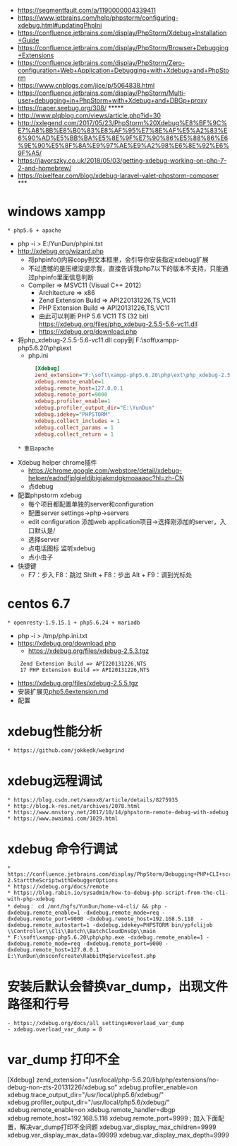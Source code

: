 * https://segmentfault.com/a/1190000004339411
* https://www.jetbrains.com/help/phpstorm/configuring-xdebug.html#updatingPhpIni
* https://confluence.jetbrains.com/display/PhpStorm/Xdebug+Installation+Guide
* https://confluence.jetbrains.com/display/PhpStorm/Browser+Debugging+Extensions
* https://confluence.jetbrains.com/display/PhpStorm/Zero-configuration+Web+Application+Debugging+with+Xdebug+and+PhpStorm
* https://www.cnblogs.com/jice/p/5064838.html
* https://confluence.jetbrains.com/display/PhpStorm/Multi-user+debugging+in+PhpStorm+with+Xdebug+and+DBGp+proxy
* https://paper.seebug.org/308/  *****
* http://www.plqblog.com/views/article.php?id=30
* http://xxlegend.com/2017/05/23/PhpStorm%20Xdebug%E8%BF%9C%E7%A8%8B%E8%B0%83%E8%AF%95%E7%8E%AF%E5%A2%83%E6%90%AD%E5%BB%BA%E5%8E%9F%E7%90%86%E5%88%86%E6%9E%90%E5%8F%8A%E9%97%AE%E9%A2%98%E6%8E%92%E6%9F%A5/
* https://javorszky.co.uk/2018/05/03/getting-xdebug-working-on-php-7-2-and-homebrew/
* https://pixelfear.com/blog/xdebug-laravel-valet-phpstorm-composer ***


# windows xampp
    * php5.6 + apache
* php -i > E:/YunDun/phpini.txt
* http://xdebug.org/wizard.php
    * 将phpinfo()内容copy到文本框里，会引导你安装指定xdebug扩展
    * 不过遗憾的是压根没提示我，直接告诉我php7以下的版本不支持，只能通过phpinfo里面信息判断
    * Compiler => MSVC11 (Visual C++ 2012)
      * Architecture => x86
      * Zend Extension Build => API220131226,TS,VC11
      * PHP Extension Build => API20131226,TS,VC11
      * 由此可以判断  PHP 5.6 VC11 TS (32 bit) https://xdebug.org/files/php_xdebug-2.5.5-5.6-vc11.dll
      * https://xdebug.org/download.php
*  将php_xdebug-2.5.5-5.6-vc11.dll copy到 F:\soft\xampp-php5.6.20\php\ext
   * php.ini
      ```php.ini
        [Xdebug]
        zend_extension="F:\soft\xampp-php5.6.20\php\ext\php_xdebug-2.5.5-5.6-vc11.dll"
        xdebug.remote_enable=1
        xdebug.remote_host=127.0.0.1
        xdebug.remote_port=9000
        xdebug.profiler_enable=1
        xdebug.profiler_output_dir="E:\YunDun"
        xdebug.idekey="PHPSTORM"
        xdebug.collect_includes = 1
        xdebug.collect_params = 1
        xdebug.collect_return = 1

    ```
    * 重启apache
    
* Xdebug helper chrome插件
    * https://chrome.google.com/webstore/detail/xdebug-helper/eadndfjplgieldjbigjakmdgkmoaaaoc?hl=zh-CN
    * 点debug
* 配置phpstorm xdebug
    * 每个项目都配置单独的server和configuration
    * 配置server settings->php->servers
    * edit configuration 添加web application项目->选择刚添加的server，入口默认是/
    * 选择server
    * 点电话图标 监听xdebug
    * 点小虫子
* 快捷键
    * F7：步入
      F8：跳过
      Shift + F8：步出
      Alt + F9：调到光标处
    
# centos 6.7
    * openresty-1.9.15.1 + php5.6.24 + mariadb
* php -i > /tmp/php.ini.txt
* https://xdebug.org/download.php
    * https://xdebug.org/files/xdebug-2.5.3.tgz
```
    Zend Extension Build => API220131226,NTS
    17 PHP Extension Build => API20131226,NTS
```

* https://xdebug.org/files/xdebug-2.5.5.tgz
* 安装扩展见[php5.6extension.md](php5.6extension.md)
* 配置


# xdebug性能分析
    * https://github.com/jokkedk/webgrind
    
# xdebug远程调试
    * https://blog.csdn.net/samxx8/article/details/8275935
    * http://blog.k-res.net/archives/2078.html
    * https://www.mnstory.net/2017/10/14/phpstorm-remote-debug-with-xdebug
    * https://www.awaimai.com/1029.html
    
    
# xdebug 命令行调试
    * https://confluence.jetbrains.com/display/PhpStorm/Debugging+PHP+CLI+scripts+with+PhpStorm#DebuggingPHPCLIscriptswithPhpStorm-2.StarttheScriptwithDebuggerOptions
    * https://xdebug.org/docs/remote
    * https://blog.rabin.io/sysadmin/how-to-debug-php-script-from-the-cli-with-php-xdebug
    * debug： cd /mnt/hgfs/YunDun/home-v4-cli/ && php -dxdebug.remote_enable=1 -dxdebug.remote_mode=req -dxdebug.remote_port=9000 -dxdebug.remote_host=192.168.5.118  -dxdebug.remote_autostart=1 -dxdebug.idekey=PHPSTORM bin/ypfclijob \\Controller\\Cli\\Batch\\BatchCloudDnsOp\\main
    * F:\soft\xampp-php5.6.20\php\php.exe -dxdebug.remote_enable=1 -dxdebug.remote_mode=req -dxdebug.remote_port=9000 -dxdebug.remote_host=127.0.0.1 E:\YunDun\dnsconfcreate\RabbitMqServiceTest.php
        

    
# 安装后默认会替换var_dump，出现文件路径和行号
    - https://xdebug.org/docs/all_settings#overload_var_dump
    - xdebug.overload_var_dump = 0
    
    
# var_dump 打印不全

[Xdebug]
zend_extension="/usr/local/php-5.6.20/lib/php/extensions/no-debug-non-zts-20131226/xdebug.so"
xdebug.profiler_enable=on
xdebug.trace_output_dir="/usr/local/php5.6/xdebug/"
xdebug.profiler_output_dir="/usr/local/php5.6/xdebug/"
xdebug.remote_enable=on
xdebug.remote_handler=dbgp
xdebug.remote_host=192.168.5.118
xdebug.remote_port=9999
; 加入下面配置，解决var_dump打印不全问题
xdebug.var_display_max_children=9999
xdebug.var_display_max_data=99999
xdebug.var_display_max_depth=9999
    